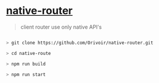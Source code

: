 # [native-router](https://github.com/orivoir/native-router)

> client router use only native API's


```bash

> git clone https://github.com/Orivoir/native-router.git

> cd native-route

> npm run build

> npm run start

```
